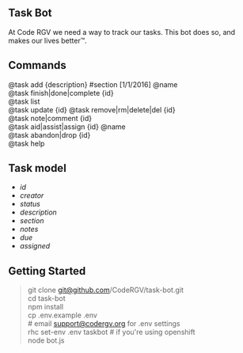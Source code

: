 
Task Bot
--------

At Code RGV we need a way to track our tasks. This bot does so, and makes our lives better™.

## Commands
  @task add {description} #section [1/1/2016] @name  
  @task finish|done|complete {id}  
  @task list  
  @task update {id} 
  @task remove|rm|delete|del {id}  
  @task note|comment {id}  
  @task aid|assist|assign {id} @name  
  @task abandon|drop {id}  
  @task help  

## Task model
* *id*
* *creator*
* *status*
* *description*
* *section*
* *notes*
* *due*
* *assigned*

## Getting Started
  > git clone git@github.com/CodeRGV/task-bot.git  
  > cd task-bot  
  > npm install   
  > cp .env.example .env  
  > \# email support@codergv.org for .env settings  
  > rhc set-env .env taskbot # if you're using openshift  
  > node bot.js  
